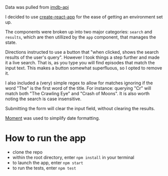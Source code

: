Data was pulled from [imdb-api](https://github.com/worr/node-imdb-api)

I decided to use [create-react-app](https://github.com/facebookincubator/create-react-app) for the ease of getting an environment set up.

The components were broken up into two major categories: `search` and `results`, which are then utillized by the `app` component, that manages the state.

Directions instructed to use a button that "when clicked, shows the search results of the user's query". However I took things a step further and made it a live search. That is, as you type you will find episodes that match the input text. This makes a button somewhat superfluous, so I opted to remove it.

I also included a (very) simple regex to allow for matches ignoring if the word "The" is the first word of the title. For instance: querying "Cr" will match both "The Crawling Eye" and "Crash of Moons". It is also worth noting the search is case insensitive.

Submitting the form will clear the input field, without clearing the results.

[Moment](https://github.com/moment/moment/) was used to simplify date formatting.

# How to run the app
 * clone the repo
 * within the root directory, enter `npm install` in your terminal
 * to launch the app, enter `npm start`
 * to run the tests, enter `npm test`